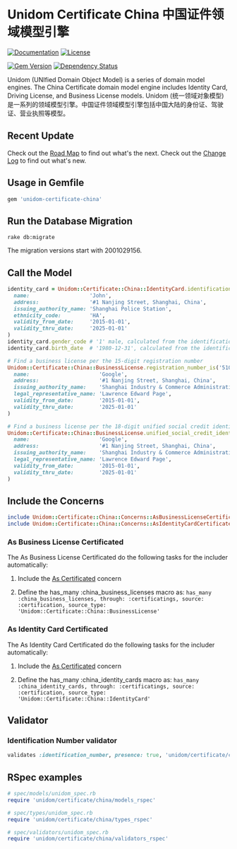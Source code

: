 # Unidom Certificate China 中国证件领域模型引擎

[![Documentation](http://img.shields.io/badge/docs-rdoc.info-blue.svg)](http://www.rubydoc.info/gems/unidom-certificate-china/frames)
[![License](https://img.shields.io/badge/license-MIT-green.svg)](http://opensource.org/licenses/MIT)

[![Gem Version](https://badge.fury.io/rb/unidom-certificate-china.svg)](https://badge.fury.io/rb/unidom-certificate-china)
[![Dependency Status](https://gemnasium.com/badges/github.com/topbitdu/unidom-certificate-china.svg)](https://gemnasium.com/github.com/topbitdu/unidom-certificate-china)

Unidom (UNIfied Domain Object Model) is a series of domain model engines. The China Certificate domain model engine includes Identity Card, Driving License, and Business License models.
Unidom (统一领域对象模型)是一系列的领域模型引擎。中国证件领域模型引擎包括中国大陆的身份证、驾驶证、营业执照等模型。



## Recent Update

Check out the [Road Map](ROADMAP.md) to find out what's the next.
Check out the [Change Log](CHANGELOG.md) to find out what's new.



## Usage in Gemfile

```ruby
gem 'unidom-certificate-china'
```



## Run the Database Migration

```shell
rake db:migrate
```
The migration versions start with 2001029156.



## Call the Model

```ruby
identity_card = Unidom::Certificate::China::IdentityCard.identification_number_is('51010519801231123X').first_or_create(
  name:                   'John',
  address:                '#1 Nanjing Street, Shanghai, China',
  issuing_authority_name: 'Shanghai Police Station',
  ethnicity_code:         'HA',
  validity_from_date:     '2015-01-01',
  validity_thru_date:     '2025-01-01'
)
identity_card.gender_code # '1' male, calculated from the identification_number
identity_card.birth_date  # '1980-12-31', calculated from the identification_number

# Find a business license per the 15-digit registration number
Unidom::Certificate::China::BusinessLicense.registration_number_is('510105012345670').first_or_create(
  name:                      'Google',
  address:                   '#1 Nanjing Street, Shanghai, China',
  issuing_authority_name:    'Shanghai Industry & Commerce Administration',
  legal_representative_name: 'Lawrence Edward Page',
  validity_from_date:        '2015-01-01',
  validity_thru_date:        '2025-01-01'
)

# Find a business license per the 18-digit unified social credit identifier
Unidom::Certificate::China::BusinessLicense.unified_social_credit_identifier_is('51010501234567890X').first_or_create(
  name:                      'Google',
  address:                   '#1 Nanjing Street, Shanghai, China',
  issuing_authority_name:    'Shanghai Industry & Commerce Administration',
  legal_representative_name: 'Lawrence Edward Page',
  validity_from_date:        '2015-01-01',
  validity_thru_date:        '2025-01-01'
)
```



## Include the Concerns

```ruby
include Unidom::Certificate::China::Concerns::AsBusinessLicenseCertificated
include Unidom::Certificate::China::Concerns::AsIdentityCardCertificated
```

### As Business License Certificated

The As Business License Certificated do the following tasks for the includer automatically:

1. Include the [As Certificated](http://https://github.com/topbitdu/unidom-certificated) concern

2. Define the has_many :china_business_licenses macro as: ``has_many :china_business_licenses, through: :certificatings, source: :certification, source_type: 'Unidom::Certificate::China::BusinessLicense'``

### As Identity Card Certificated

The As Identity Card Certificated do the following tasks for the includer automatically:

1. Include the [As Certificated](http://https://github.com/topbitdu/unidom-certificated) concern

2. Define the has_many :china_identity_cards macro as: ``has_many :china_identity_cards, through: :certificatings, source: :certification, source_type: 'Unidom::Certificate::China::IdentityCard'``



## Validator

### Identification Number validator

```ruby
validates :identification_number, presence: true, 'unidom/certificate/china/identification_number': true
```



## RSpec examples

```ruby
# spec/models/unidom_spec.rb
require 'unidom/certificate/china/models_rspec'

# spec/types/unidom_spec.rb
require 'unidom/certificate/china/types_rspec'

# spec/validators/unidom_spec.rb
require 'unidom/certificate/china/validators_rspec'
```

